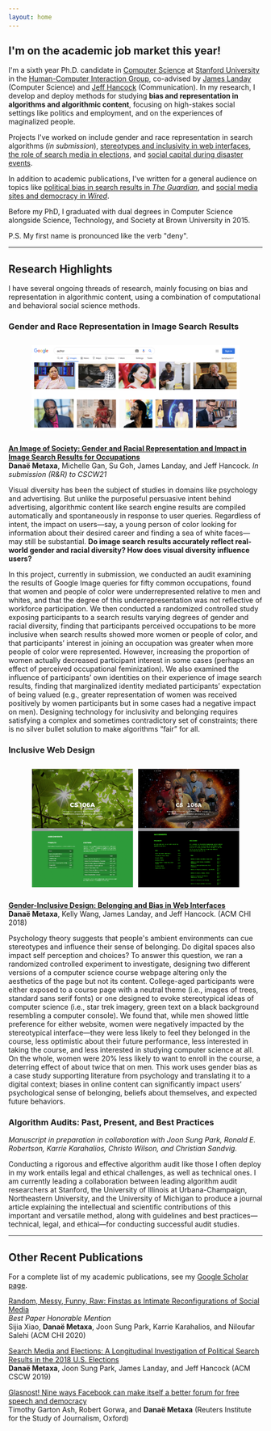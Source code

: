 ```yaml
---
layout: home
---
```


## I'm on the academic job market this year!

I'm a sixth year Ph.D. candidate in [Computer Science][cs] at [Stanford University][stanford] in the [Human-Computer Interaction Group][hci], co-advised by [James Landay][landay] (Computer Science) and [Jeff Hancock][hancock] (Communication). In my research, I develop and deploy methods for studying **bias and representation in algorithms and algorithmic content**, focusing on high-stakes social settings like politics and employment, and on the experiences of maginalized people. 

[cs]: http://www-cs.stanford.edu/
[stanford]: https://www.stanford.edu/
[hci]:http://hci.stanford.edu/
[hancock]: http://jeff-hancock.com
[landay]: https://profiles.stanford.edu/james-landay

Projects I've worked on include gender and race representation in search algorithms (_in submission_), [stereotypes and inclusivity in web interfaces][gender-inclusive], [the role of search media in elections][search media], and [social capital during disaster events][disasters].

[search media]: https://dl.acm.org/doi/abs/10.1145/3359231
[disasters]: https://dl.acm.org/citation.cfm?id=3274391
[gender-inclusive]: https://dl.acm.org/citation.cfm?id=3173574.3174188

In addition to academic publications, I've written for a general audience on topics like [political bias in search results in _The Guardian_][guardian], and [social media sites and democracy in _Wired_][wired]. 

[wired]: https://www.wired.co.uk/article/how-to-fix-facebook
[guardian]:https://www.theguardian.com/commentisfree/2018/sep/06/google-search-results-rigged-news-donald-trump

Before my PhD, I graduated with dual degrees in Computer Science alongside Science, Technology, and Society at Brown University in 2015. 

P.S. My first name is pronounced like the verb "deny". 

---

## Research Highlights 

I have several ongoing threads of research, mainly focusing on bias and representation in algorithmic content, using a combination of computational and behavioral social science methods. 

### Gender and Race Representation in Image Search Results

<center style="padding: 10px;">
<img src="media/author_race_P.png"
     alt="Search results for the query 'author' with most images of people of color."
     style="max-width: 85%;" />
</center>

**[An Image of Society: Gender and Racial Representation and Impact in Image Search Results for Occupations][image society]**\
**Danaë Metaxa**, Michelle Gan, Su Goh, James Landay, and Jeff Hancock. _In submission (R&R) to CSCW21_

Visual diversity has been the subject of studies in domains like psychology and advertising. But unlike the purposeful persuasive intent behind advertising, algorithmic content like search engine results are compiled automatically and spontaneously in response to user queries. Regardless of intent, the impact on users—say, a young person of color looking for information about their desired career and finding a sea of white faces—may still be substantial. **Do image search results accurately reflect real-world gender and racial diversity? How does visual diversity influence users?**

In this project, currently in submission, we conducted an audit examining the results of Google Image queries for fifty common occupations, found that women and people of color were underrepresented relative to men and whites, and that the degree of this underrepresentation was not reflective of workforce participation. We then conducted a randomized controlled study exposing participants to a search results varying degrees of gender and racial diversity, finding that participants perceived occupations to be more inclusive when search results showed more women or people of color, and that participants’ interest in joining an occupation was greater when more people of color were represented. However, increasing the proportion of women actually decreased participant interest in some cases (perhaps an effect of perceived occupational feminization). We also examined the influence of participants’ own identities on their experience of image search results, finding that marginalized identity mediated participants’ expectation of being valued (e.g., greater representation of women was received positively by women participants but in some cases had a negative impact on men). Designing technology for inclusivity and belonging requires satisfying a complex and sometimes contradictory set of constraints; there is no silver bullet solution to make algorithms “fair” for all.

[image society]: http://metaxa.net/content/papers/ImageSociety_2020.pdf

### Inclusive Web Design

<center style="padding: 10px;">
<img src="media/ambientbelonging_stimuli.png"
     alt="Two versions of an introductory course webpage"
     style="max-width: 85%;" />
</center>

**[Gender-Inclusive Design: Belonging and Bias in Web Interfaces][ambient belonging]**\
**Danaë Metaxa**, Kelly Wang, James Landay, and Jeff Hancock. (ACM CHI 2018)

Psychology theory suggests that people's ambient environments can cue stereotypes and influence their sense of belonging. Do digital spaces also impact self perception and choices? To answer this question, we ran a randomized controlled experiment to investigate, designing two different versions of a computer science course webpage altering only the aesthetics of the page but not its content. College-aged participants were either exposed to a course page with a neutral theme (i.e., images of trees, standard sans serif fonts) or one designed to evoke stereotypical ideas of computer science (i.e., star trek imagery, green text on a black background resembling a computer console). We found that, while men showed little preference for either website, women were negatively impacted by the stereotypical interface—they were less likely to feel they belonged in the course, less optimistic about their future performance, less interested in taking the course, and less interested in studying computer science at all. On the whole, women were 20% less likely to want to enroll in the course, a deterring effect of about twice that on men. This work uses gender bias as a case study supporting literature from psychology and translating it to a digital context; biases in online content can significantly impact users’ psychological sense of belonging, beliefs about themselves, and expected future behaviors. 

[ambient belonging]: http://metaxa.net/content/papers/InclusiveDesign_CHI18.pdf

### Algorithm Audits: Past, Present, and Best Practices

_Manuscript in preparation in collaboration with Joon Sung Park, Ronald E. Robertson, Karrie Karahalios, Christo Wilson, and Christian Sandvig._

Conducting a rigorous and effective algorithm audit like those I often deploy in my work entails legal and ethical challenges, as well as technical ones. I am currently leading a collaboration between leading algorithm audit researchers at Stanford, the University of Illinois at Urbana-Champaign, Northeastern University, and the University of Michigan to produce a journal article explaining the intellectual and scientific contributions of this important and versatile method, along with guidelines and best practices—technical, legal, and ethical—for conducting successful audit studies.

---

## Other Recent Publications
For a complete list of my academic publications, see my [Google Scholar page][scholar].

[scholar]: https://scholar.google.com/citations?user=6pA2wn4AAAAJ

[Random, Messy, Funny, Raw: Finstas as Intimate Reconfigurations of Social Media][finsta]\
_Best Paper Honorable Mention_\
Sijia Xiao, **Danaë Metaxa**, Joon Sung Park, Karrie Karahalios, and Niloufar Salehi (ACM CHI 2020)

[Search Media and Elections: A Longitudinal Investigation of Political Search Results in the 2018 U.S. Elections][search media]\
**Danaë Metaxa**, Joon Sung Park, James Landay, and Jeff Hancock (ACM CSCW 2019)

[Glasnost! Nine ways Facebook can make itself a better forum for free speech and democracy][glasnost]\
Timothy Garton Ash, Robert Gorwa, and **Danaë Metaxa** (Reuters Institute for the Study of Journalism, Oxford)

[glasnost]: https://reutersinstitute.politics.ox.ac.uk/our-research/glasnost-nine-ways-facebook-can-make-itself-better-forum-free-speech-and-democracy
[finsta]: https://dl.acm.org/doi/fullHtml/10.1145/3313831.3376424	